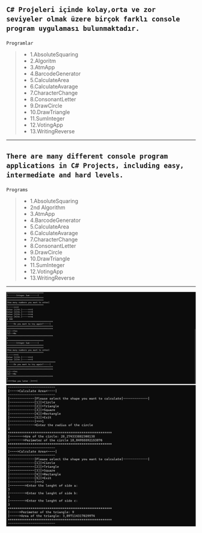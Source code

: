 `C# Projeleri içinde kolay,orta ve zor  seviyeler olmak üzere birçok farklı console   program uygulaması bulunmaktadır.`
---
`Programlar`
>*  1.AbsoluteSquaring
>* 2.Algoritm
>* 3.AtmApp
>* 4.BarcodeGenerator
>* 5.CalculateArea
>* 6.CalculateAvarage
>* 7.CharacterChange
>* 8.ConsonantLetter
>* 9.DrawCircle
>* 10.DrawTriangle
>* 11.SumInteger
>* 12.VotingApp
>* 13.WritingReverse
***
`There are many different console program applications in C# Projects, including easy, intermediate and hard levels.`
---
`Programs`
>* 1.AbsoluteSquaring
>* 2nd Algorithm
>* 3.AtmApp
>* 4.BarcodeGenerator
>* 5.CalculateArea
>* 6.CalculateAvarage
>* 7.CharacterChange
>* 8.ConsonantLetter
>* 9.DrawCircle
>* 10.DrawTriangle
>* 11.SumInteger
>* 12.VotingApp
>* 13.WritingReverse
***
![CalculateArea](SumInteger.png) 
![SumInteger](CalculateArea.png)
